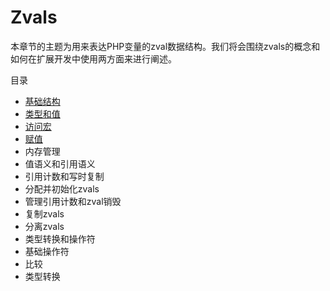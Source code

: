 # Zvals

本章节的主题为用来表达PHP变量的zval数据结构。我们将会围绕zvals的概念和如何在扩展开发中使用两方面来进行阐述。

目录
 - [基础结构](https://github.com/GenialX/php-internals-book-in-chinese/blob/master/zvals/basic_structure.md)
  - [类型和值](https://github.com/GenialX/php-internals-book-in-chinese/blob/master/zvals/basic_structure.md#user-content-类型和值)
  - [访问宏](https://github.com/GenialX/php-internals-book-in-chinese/blob/master/zvals/basic_structure.md#user-content-访问宏)
  - [赋值](https://github.com/GenialX/php-internals-book-in-chinese/blob/master/zvals/basic_structure.md#user-content-赋值)
 - 内存管理
  - 值语义和引用语义
  - 引用计数和写时复制
  - 分配并初始化zvals
  - 管理引用计数和zval销毁
  - 复制zvals
  - 分离zvals
  - 类型转换和操作符
 - 基础操作符
  - 比较
  - 类型转换
